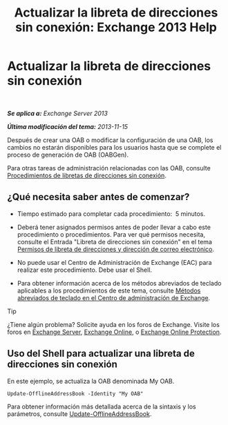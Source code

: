 ﻿---
title: 'Actualizar la libreta de direcciones sin conexión: Exchange 2013 Help'
TOCTitle: Actualizar la libreta de direcciones sin conexión
ms:assetid: 448a207e-41b4-4cef-9fe9-a68b81e2ec4e
ms:mtpsurl: https://technet.microsoft.com/es-es/library/Aa997684(v=EXCHG.150)
ms:contentKeyID: 49895599
ms.date: 04/23/2018
mtps_version: v=EXCHG.150
ms.translationtype: HT
---

# Actualizar la libreta de direcciones sin conexión

 

_**Se aplica a:** Exchange Server 2013_

_**Última modificación del tema:** 2013-11-15_

Después de crear una OAB o modificar la configuración de una OAB, los cambios no estarán disponibles para los usuarios hasta que se complete el proceso de generación de OAB (OABGen).

Para otras tareas de administración relacionadas con las OAB, consulte [Procedimientos de libretas de direcciones sin conexión](offline-address-book-procedures-exchange-2013-help.md).

## ¿Qué necesita saber antes de comenzar?

  - Tiempo estimado para completar cada procedimiento:  5 minutos.

  - Deberá tener asignados permisos antes de poder llevar a cabo este procedimiento o procedimientos. Para ver qué permisos necesita, consulte el Entrada "Libreta de direcciones sin conexión" en el tema [Permisos de libreta de direcciones y dirección de correo electrónico](email-address-and-address-book-permissions-exchange-2013-help.md).

  - No puede usar el Centro de Administración de Exchange (EAC) para realizar este procedimiento. Debe usar el Shell.

  - Para obtener información acerca de los métodos abreviados de teclado aplicables a los procedimientos de este tema, consulte [Métodos abreviados de teclado en el Centro de administración de Exchange](keyboard-shortcuts-in-the-exchange-admin-center-exchange-online-protection-help.md).


> [!TIP]
> ¿Tiene algún problema? Solicite ayuda en los foros de Exchange. Visite los foros en <A href="https://go.microsoft.com/fwlink/p/?linkid=60612">Exchange Server</A>, <A href="https://go.microsoft.com/fwlink/p/?linkid=267542">Exchange Online</A>, o <A href="https://go.microsoft.com/fwlink/p/?linkid=285351">Exchange Online Protection</A>.



## Uso del Shell para actualizar una libreta de direcciones sin conexión

En este ejemplo, se actualiza la OAB denominada My OAB.

    Update-OfflineAddressBook -Identity "My OAB"

Para obtener información más detallada acerca de la sintaxis y los parámetros, consulte [Update-OfflineAddressBook](https://technet.microsoft.com/es-es/library/aa995979\(v=exchg.150\)).

